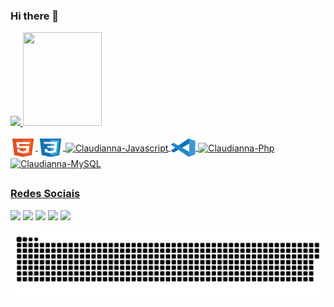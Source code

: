 ### Hi there 👋

<!--
**ClaudiannaSilva/ClaudiannaSilva** é um repositório ✨ _special_ ✨ porque seu `README.md` (este arquivo) aparece no seu perfil do GitHub.



- 🔭 Atualmente estou estudando.
- 🌱 Atualmente estou aprendendo Banco de dados, Laravel...
- 🤔 Estou procurando ajuda com estágio.
- 💬 Quer fala comigo? Claudianasaraiva233@gmail.com
- 😄 Pronomes: ela/dela
- ⚡ Curiosidade: Exercs e livros,são minhas paixões!
-->
<div>
  <a href="https://github.com/ClaudiannaSilva">
  <img height="150em" src="https://github-readme-stats.vercel.app/api?username=ClaudiannaSilva&show_icons=true&theme=chartreuse-dark&include_all_commits=true&count_private=true"/>
  <img height="150em" width="50%" aligh="right" style=border_radius="20" src="https://github-readme-stats.vercel.app/api/top-langs/?username=ClaudiannaSilva&layout=compact&langs_count=7&theme=chartreuse-dark"/>
</div>

 
<div style="display: inline_block"><br>
  <img align="center" alt="Claudianna-HTML" height="30" width="40" src="https://raw.githubusercontent.com/devicons/devicon/master/icons/html5/html5-original.svg">
  <img align="center" alt="Claudianna-CSS" height="30" width="40" src="https://raw.githubusercontent.com/devicons/devicon/master/icons/css3/css3-original.svg">
  <img align="center" alt="Claudianna-Javascript" height="30" width="30" src="https://cdn.iconscout.com/icon/free/png-256/javascript-2752148-2284965.png">
  <img align="center" alt="Claudianna-VsCode" height="30" width="40" src="https://raw.githubusercontent.com/devicons/devicon/master/icons/vscode/vscode-original.svg">
  <img align="center" alt="Claudianna-Php" height="40" width="50" src="https://cdn.jsdelivr.net/gh/devicons/devicon/icons/php/php-original.svg" >
  <img align="center" alt="Claudianna-MySQL" height="30" width="40" src="https://cdn.jsdelivr.net/gh/devicons/devicon/icons/mysql/mysql-original.svg">
</div>
  
  ##
  
### Redes Sociais

<div> 
   <a href="https://www.linkedin.com/in/bruno21santiago/" target="_blank"><img src="https://img.shields.io/badge/-LinkedIn-%230077B5?style=for-the-badge&logo=linkedin&logoColor=white" target="_blank"></a>
  <a href="mailto:bruno21santiagod@gmail.com"><img src="https://img.shields.io/badge/-Gmail-%23333?style=for-the-badge&logo=gmail&logoColor=white" target="_blank"></a>
   <a href="https://www.instagram.com/bruusadi/" target="_blank"><img src="https://img.shields.io/badge/-Instagram-%23E4405F?style=for-the-badge&logo=instagram&logoColor=white" target="_blank"></a>
  <a href="https://web.facebook.com/profile.php?id=100038961272651&_rdc=1&_rdr" target="_blank"><img src="https://img.shields.io/badge/Facebook-1877F2?style=for-the-badge&logo=facebook&logoColor=white" target="_blank"></a>
   <a href="https://discord.com/channels/DianaSilva#4388" target="_blank"><img src="https://img.shields.io/badge/Discord-7289DA?style=for-the-badge&logo=discord&logoColor=white" target="_blank"></a> 
  
  ![Snake animation](https://github.com/bruno21santiago/bruno21santiago/blob/main/github-user-contribution.svg)
</div>
